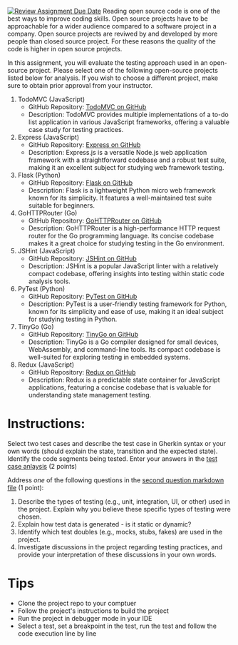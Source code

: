 [![Review Assignment Due Date](https://classroom.github.com/assets/deadline-readme-button-24ddc0f5d75046c5622901739e7c5dd533143b0c8e959d652212380cedb1ea36.svg)](https://classroom.github.com/a/N7InZDtx)
Reading open source code is one of the best ways to improve coding skills. Open source projects have to be approachable for a wider audience compared to a software project in a company. Open source projects are reviwed by and developed by more people than closed source project. For these reasons the quality of the code is higher in open source projects. 

In this assignment, you will evaluate the testing approach used in an open-source project. Please select one of the following open-source projects listed below for analysis. If you wish to choose a different project, make sure to obtain prior approval from your instructor.

1.  TodoMVC (JavaScript)
    -   GitHub Repository: [TodoMVC on GitHub](https://github.com/tastejs/todomvc)
    -   Description: TodoMVC provides multiple implementations of a to-do list application in various JavaScript frameworks, offering a valuable case study for testing practices.
2.  Express (JavaScript)
    -   GitHub Repository: [Express on GitHub](https://github.com/expressjs/express)
    -   Description: Express.js is a versatile Node.js web application framework with a straightforward codebase and a robust test suite, making it an excellent subject for studying web framework testing.
3.  Flask (Python)
    -   GitHub Repository: [Flask on GitHub](https://github.com/pallets/flask)
    -   Description: Flask is a lightweight Python micro web framework known for its simplicity. It features a well-maintained test suite suitable for beginners.
4.  GoHTTPRouter (Go)
    -   GitHub Repository: [GoHTTPRouter on GitHub](https://github.com/julienschmidt/httprouter)
    -   Description: GoHTTPRouter is a high-performance HTTP request router for the Go programming language. Its concise codebase makes it a great choice for studying testing in the Go environment.
5.  JSHint (JavaScript)
    -   GitHub Repository: [JSHint on GitHub](https://github.com/jshint/jshint)
    -   Description: JSHint is a popular JavaScript linter with a relatively compact codebase, offering insights into testing within static code analysis tools.
6.  PyTest (Python)
    -   GitHub Repository: [PyTest on GitHub](https://github.com/pytest-dev/pytest)
    -   Description: PyTest is a user-friendly testing framework for Python, known for its simplicity and ease of use, making it an ideal subject for studying testing in Python.
7.  TinyGo (Go)
    -   GitHub Repository: [TinyGo on GitHub](https://github.com/tinygo-org/tinygo)
    -   Description: TinyGo is a Go compiler designed for small devices, WebAssembly, and command-line tools. Its compact codebase is well-suited for exploring testing in embedded systems.
8.  Redux (JavaScript)
    -   GitHub Repository: [Redux on GitHub](https://github.com/reduxjs/redux)
    -   Description: Redux is a predictable state container for JavaScript applications, featuring a concise codebase that is valuable for understanding state management testing.

# Instructions:

Select two test cases and describe the test case in Gherkin syntax or your own words (should explain the state, transition and the expected state). Identify the code segments being tested. Enter your answers in the [test case anlaysis](Test-case-analysis.md)
 (2 points)

Address *one* of the following questions in the [second question markdown file](Second-question.md) (1 point):

1.  Describe the types of testing (e.g., unit, integration, UI, or other) used in the project. Explain why you believe these specific types of testing were chosen.
2.  Explain how test data is generated - is it static or dynamic?
3.  Identify which test doubles (e.g., mocks, stubs, fakes) are used in the project.
4.  Investigate discussions in the project regarding testing practices, and provide your interpretation of these discussions in your own words.

# Tips

* Clone the project repo to your comptuer
* Follow the project's instructions to build the project
* Run the project in debugger mode in your IDE
* Select a test, set a breakpoint in the test, run the test and follow the code execution line by line